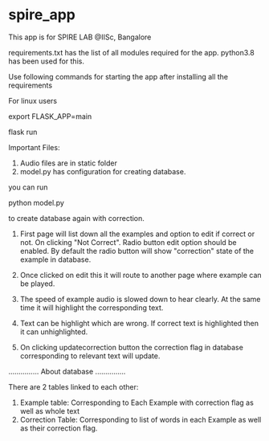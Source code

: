 # spire_app

This app is for SPIRE LAB @IISc, Bangalore

requirements.txt has the list of all modules required for the app.
python3.8 has been used for this.

Use following commands for starting the app after installing all the requirements

For linux users

  export FLASK_APP=main
  
  flask run

Important Files:
1. Audio files are in static folder
2. model.py has configuration for creating database. 

you can run 

  python model.py 

to create database again with correction.






1. First page will list down all the examples and option to edit if correct or not.
On clicking "Not Correct". Radio button edit option should be enabled.
By default the radio button will show "correction" state  of the example in database.

2. Once clicked on edit this it will route to another page where example can be played.

3. The speed of example audio is slowed down to hear clearly. At the same time it will highlight the corresponding text.
4. Text can be highlight which are wrong. If correct text is highlighted then it can unhighlighted. 
5. On clicking updatecorrection button the correction flag in database corresponding to relevant text will update. 

...............
About database
...............

There are 2 tables linked to each other:
 1. Example table: Corresponding to Each Example with correction flag as well as whole text
 2. Correction Table: Corresponding to list of words in each Example as well as their correction flag. 



 

